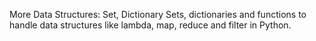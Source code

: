 More Data Structures: Set, Dictionary
Sets, dictionaries and functions to handle data structures like lambda, map, reduce and filter in Python.

